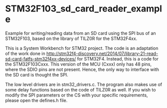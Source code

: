 # STM32F103_sd_card_reader_example
Example for writing/reading data from an SD card using the SPI bus of an STM32F103, based on the library of TILZ0R for the STM32F4xx.

This is a System Workbench for STM32 project. The code is an adaptation of the work done in http://stm32f4-discovery.net/2014/07/library-21-read-sd-card-fatfs-stm32f4xx-devices/ for STM32F4. Instead, this is a code for the STM32F103Cxxx. This version of the MCU (Cxxx) only has 48 pins, where the SDIO pins are not present. Hence,  the only way to interface with the SD card is thought the SPI.

The low level drivers are in stm32_drivers.c. The program also makes use of some delay functions based on the code of TILZ0R as well. If you wish to modify the SPI parameters or the CS with your specific requirements, please open the defines.h file.
